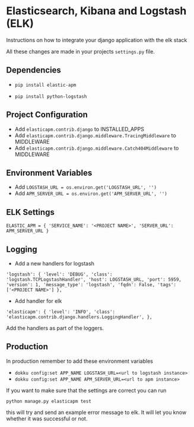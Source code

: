 Elasticsearch, Kibana and Logstash (ELK)
==================================

Instructions on how to integrate your django application with the elk stack

All these changes are made in your projects `settings.py` file.

Dependencies
------------
* `pip install elastic-apm`

* `pip install python-logstash`


Project Configuration
---------------------
 
* Add `elasticapm.contrib.django` to INSTALLED_APPS
* Add `elasticapm.contrib.django.middleware.TracingMiddleware` to MIDDLEWARE
* Add `elasticapm.contrib.django.middleware.Catch404Middleware` to MIDDLEWARE

Environment Variables
---------------------

* Add `LOGSTASH_URL = os.environ.get('LOGSTASH_URL', '')`
* Add `APM_SERVER_URL = os.environ.get('APM_SERVER_URL', '')`


ELK Settings
-------------

`ELASTIC_APM = {
    'SERVICE_NAME': '<PROJECT NAME>',
    'SERVER_URL': APM_SERVER_URL
}
`

Logging
-------
* Add a new handlers for logstash

`'logstash': {
            'level': 'DEBUG',
            'class': 'logstash.TCPLogstashHandler',
            'host': LOGSTASH_URL,
            'port': 5959,
            'version': 1,
            'message_type': 'logstash',
            'fqdn': False,
            'tags': ['<PROJECT NAME>']
        },
`
* Add handler for elk

`'elasticapm': {
            'level': 'INFO',
            'class': 'elasticapm.contrib.django.handlers.LoggingHandler',
        },
`

Add the handlers as part of the loggers.


Production
-------------------
In production remember to add these environment variables

* `dokku config:set APP_NAME LOGSTASH_URL=<url to logstash instance>`
* `dokku config:set APP_NAME APM_SERVER_URL=<url to apm instance>`

If you want to make sure that the settings are correct you can run 

`python manage.py elasticapm test`

this will try and send an example error message to elk. It will let you know whether it was successful or not.

